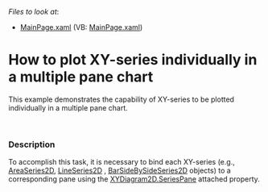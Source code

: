 <!-- default file list -->
*Files to look at*:

* [MainPage.xaml](./CS/SilverlightApplication1/MainPage.xaml) (VB: [MainPage.xaml](./VB/SilverlightApplication1/MainPage.xaml))
<!-- default file list end -->
# How to plot XY-series individually in a multiple pane chart


<p>This example demonstrates the capability of XY-series to be plotted individually in a multiple pane chart.</p><br />



<h3>Description</h3>

<p>To accomplish this task, it is necessary to bind each XY-series (e.g., <a href="http://help.devexpress.com/#Silverlight/clsDevExpressXpfChartsAreaSeries2Dtopic"><u>AreaSeries2D</u></a>, <a href="http://help.devexpress.com/#Silverlight/clsDevExpressXpfChartsLineSeries2Dtopic"><u>LineSeries2D</u></a> ,  <a href="http://help.devexpress.com/#Silverlight/clsDevExpressXpfChartsBarSideBySideSeries2Dtopic"><u>BarSideBySideSeries2D</u></a>  objects) to a corresponding pane using the  <a href="http://help.devexpress.com/#Silverlight/DevExpressXpfChartsXYDiagram2D_SeriesPanetopic"><u>XYDiagram2D.SeriesPane</u></a>  attached property. </p><p> </p>

<br/>


